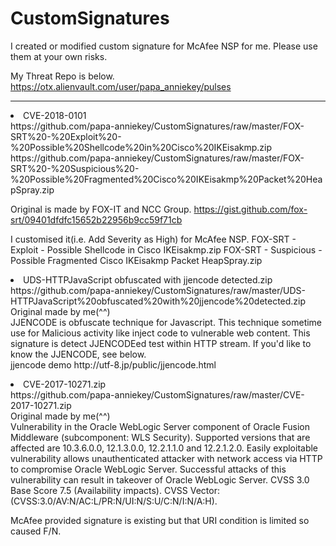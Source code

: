 # CustomSignatures

I created or modified custom signature for McAfee NSP for me.
Please use them at your own risks.

My Threat Repo is below.<BR>
https://otx.alienvault.com/user/papa_anniekey/pulses

<HR>
<li>CVE-2018-0101<BR>
https://github.com/papa-anniekey/CustomSignatures/raw/master/FOX-SRT%20-%20Exploit%20-%20Possible%20Shellcode%20in%20Cisco%20IKEisakmp.zip
https://github.com/papa-anniekey/CustomSignatures/raw/master/FOX-SRT%20-%20Suspicious%20-%20Possible%20Fragmented%20Cisco%20IKEisakmp%20Packet%20HeapSpray.zip

 Original is made by FOX-IT and NCC Group.
 https://gist.github.com/fox-srt/09401dfdfc15652b22956b9cc59f71cb
 
I customised it(i.e. Add Severity as High) for McAfee NSP.
FOX-SRT - Exploit - Possible Shellcode in Cisco IKEisakmp.zip
FOX-SRT - Suspicious - Possible Fragmented Cisco IKEisakmp Packet HeapSpray.zip<p>


<li>UDS-HTTPJavaScript obfuscated with jjencode detected.zip<BR>
https://github.com/papa-anniekey/CustomSignatures/raw/master/UDS-HTTPJavaScript%20obfuscated%20with%20jjencode%20detected.zip
 Original made by me(^^)<BR>
 JJENCODE is obfuscate technique for Javascript. This technique sometime use for Malicious activity like inject code to vulnerable web content. This signature is detect JJENCODEed test within HTTP stream. If you'd like to know the JJENCODE, see below.<br>
jjencode demo
http://utf-8.jp/public/jjencode.html<P>
 

<li>CVE-2017-10271.zip<BR>
 https://github.com/papa-anniekey/CustomSignatures/raw/master/CVE-2017-10271.zip<br>
 Original made by me(^^)<BR>
 Vulnerability in the Oracle WebLogic Server component of Oracle Fusion Middleware (subcomponent: WLS Security). Supported versions that are affected are 10.3.6.0.0, 12.1.3.0.0, 12.2.1.1.0 and 12.2.1.2.0. Easily exploitable vulnerability allows unauthenticated attacker with network access via HTTP to compromise Oracle WebLogic Server. Successful attacks of this vulnerability can result in takeover of Oracle WebLogic Server. CVSS 3.0 Base Score 7.5 (Availability impacts). CVSS Vector: (CVSS:3.0/AV:N/AC:L/PR:N/UI:N/S:U/C:N/I:N/A:H).
 
McAfee provided signature is existing but that URI condition is limited so caused F/N. 
